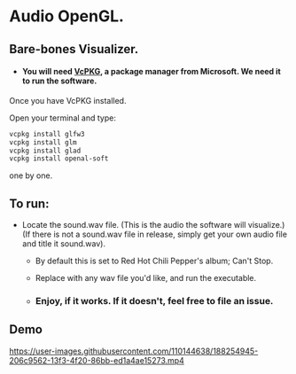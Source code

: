 # Audio OpenGL.

## Bare-bones Visualizer.

- #### You will need [VcPKG](https://vcpkg.io/en/index.html), a package manager from Microsoft. We need it to run the software.

Once you have VcPKG installed.

Open your terminal and type:

```bash
vcpkg install glfw3
vcpkg install glm
vcpkg install glad
vcpkg install openal-soft
```

one by one.

## To run:

- Locate the sound.wav file. (This is the audio the software will visualize.) (If there is not a sound.wav file in release, simply get your own audio file and title it sound.wav).

  - By default this is set to Red Hot Chili Pepper's album;  Can't Stop.

  - Replace with any wav file you'd like, and run the executable.

  - ### Enjoy, if it works. If it doesn't, feel free to file an issue.

## Demo


https://user-images.githubusercontent.com/110144638/188254945-206c9562-13f3-4f20-86bb-ed1a4ae15273.mp4

